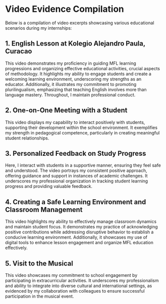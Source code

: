 # Video Evidence Compilation
Below is a compilation of video excerpts showcasing various educational scenarios during my internships:

## 1. English Lesson at Kolegio Alejandro Paula, Curacao
This video demonstrates my proficiency in guiding MFL learning progressions and organizing effective educational activities, crucial aspects of methodology. It highlights my ability to engage students and create a welcoming learning environment, underscoring my strengths as an educator. Additionally, it illustrates my commitment to promoting plurilingualism, emphasizing that teaching English involves more than language mastery. Throughout, I maintain professional conduct.

## 2. One-on-One Meeting with a Student
This video displays my capability to interact positively with students, supporting their development within the school environment. It exemplifies my strength in pedagogical competence, particularly in creating meaningful student relationships.

## 3. Personalized Feedback on Study Progress
Here, I interact with students in a supportive manner, ensuring they feel safe and understood. The video portrays my consistent positive approach, offering guidance and support in instances of academic challenges. It underscores my professional organization in tracking student learning progress and providing valuable feedback.

## 4. Creating a Safe Learning Environment and Classroom Management
This video highlights my ability to effectively manage classroom dynamics and maintain student focus. It demonstrates my practice of acknowledging positive contributions while addressing disruptive behavior to establish a conducive learning environment. Additionally, it showcases my use of digital tools to enhance lesson engagement and organize MFL education effectively.

## 5. Visit to the Musical
This video showcases my commitment to school engagement by participating in extracurricular activities. It underscores my professionalism and ability to integrate into diverse cultural and international settings, as evidenced by my collaboration with colleagues to ensure successful participation in the musical event.
